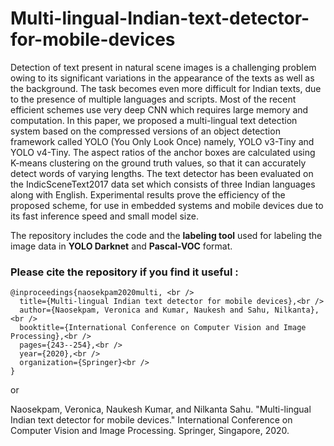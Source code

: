 # Multi-lingual-Indian-text-detector-for-mobile-devices

Detection of text present in natural scene images is a challenging problem owing to its significant variations in the appearance of the texts as well as the background. The task becomes even more difficult for Indian texts, due to the presence of multiple languages and scripts. Most of the recent efficient schemes use very deep CNN which requires large memory and computation. In this paper, we proposed a multi-lingual text detection system based on the compressed versions of an object detection framework called YOLO (You Only Look Once) namely, YOLO v3-Tiny and YOLO v4-Tiny. The aspect ratios of the anchor boxes are calculated using K-means clustering on the ground truth values, so that it can accurately detect words of varying lengths. The text detector has been evaluated on the IndicSceneText2017 data set which consists of three Indian languages along with English. Experimental results prove the efficiency of the proposed scheme, for use in embedded systems and mobile devices due to its fast inference speed and small model size.

The repository includes the code and the **labeling tool** used for labeling the image data in **YOLO Darknet** and **Pascal-VOC** format.

### Please cite the repository if you find it useful :


```
@inproceedings{naosekpam2020multi, <br />
  title={Multi-lingual Indian text detector for mobile devices},<br />
  author={Naosekpam, Veronica and Kumar, Naukesh and Sahu, Nilkanta},<br />
  booktitle={International Conference on Computer Vision and Image Processing},<br />
  pages={243--254},<br />
  year={2020},<br />
  organization={Springer}<br />
}
```
or 

Naosekpam, Veronica, Naukesh Kumar, and Nilkanta Sahu. "Multi-lingual Indian text detector for mobile devices." International Conference on Computer Vision and Image Processing. Springer, Singapore, 2020.
